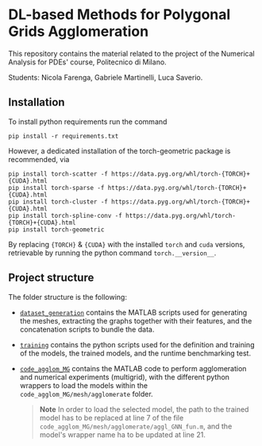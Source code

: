 # DL-based Methods for Polygonal Grids Agglomeration

This repository contains the material related to the project of the Numerical Analysis for PDEs' course, Politecnico di Milano.

Students: Nicola Farenga, Gabriele Martinelli, Luca Saverio.

## Installation

To install python requirements run the command
    
    pip install -r requirements.txt

However, a dedicated installation of the torch-geometric package is recommended, via

    pip install torch-scatter -f https://data.pyg.org/whl/torch-{TORCH}+{CUDA}.html
    pip install torch-sparse -f https://data.pyg.org/whl/torch-{TORCH}+{CUDA}.html
    pip install torch-cluster -f https://data.pyg.org/whl/torch-{TORCH}+{CUDA}.html
    pip install torch-spline-conv -f https://data.pyg.org/whl/torch-{TORCH}+{CUDA}.html
    pip install torch-geometric

By replacing ``{TORCH}`` & ``{CUDA}`` with the installed ``torch`` and ``cuda`` versions, 
retrievable by running the python command ``torch.__version__``.

## Project structure

The folder structure is the following:
- [`dataset_generation`](dataset_generation) contains the MATLAB scripts used for generating the meshes, extracting the graphs together with their features, and the concatenation scripts to bundle the data.
- [`training`](training) contains the python scripts used for the definition and training of the models, the trained models, and the runtime benchmarking test.
- [`code_agglom_MG`](code_agglom_MG) contains the MATLAB code to perform agglomeration and numerical experiments (multigrid), with the different python wrappers to load the models within the `code_agglom_MG/mesh/agglomerate` folder. 

    > **Note**
    > In order to load the selected model, the path to the trained model has to be replaced at line 7 of the file `code_agglom_MG/mesh/agglomerate/aggl_GNN_fun.m`, and the model's wrapper name ha to be updated at line 21.
